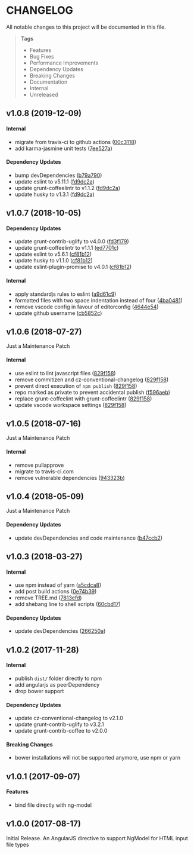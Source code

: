 # CHANGELOG

All notable changes to this project will be documented in this file.

> **Tags**
>
> - Features
> - Bug Fixes
> - Performance Improvements
> - Dependency Updates
> - Breaking Changes
> - Documentation
> - Internal
> - Unreleased

## v1.0.8 (2019-12-09)

#### Internal

- migrate from travis-ci to github actions ([00c3118](https://github.com/sibiraj-s/angularjs-file-model/commit/00c3118))
- add karma-jasmine unit tests ([7ee527a](https://github.com/sibiraj-s/angularjs-file-model/commit/7ee527a))

#### Dependency Updates

- bump devDependencies ([b79a790](https://github.com/sibiraj-s/angularjs-file-model/commit/b79a790))
- update eslint to v5.11.1 ([fd9dc2a](https://github.com/sibiraj-s/angularjs-file-model/commit/fd9dc2a))
- update grunt-coffeelintr to v1.1.2 ([fd9dc2a](https://github.com/sibiraj-s/angularjs-file-model/commit/fd9dc2a))
- update husky to v1.3.1 ([fd9dc2a](https://github.com/sibiraj-s/angularjs-file-model/commit/fd9dc2a))

## v1.0.7 (2018-10-05)

#### Dependency Updates

- update grunt-contrib-uglify to v4.0.0 ([fd3f179](https://github.com/sibiraj-s/angularjs-file-model/commit/fd3f179))
- update grunt-coffeelintr to v1.1.1 ([ed7701c](https://github.com/sibiraj-s/angularjs-file-model/commit/ed7701c))
- update eslint to v5.6.1 ([cf81b12](https://github.com/sibiraj-s/angularjs-file-model/commit/cf81b12))
- update husky to v1.1.0 ([cf81b12](https://github.com/sibiraj-s/angularjs-file-model/commit/cf81b12))
- update eslint-plugin-promise to v4.0.1 ([cf81b12](https://github.com/sibiraj-s/angularjs-file-model/commit/cf81b12))

#### Internal

- apply standardjs rules to eslint ([a9d61c9](https://github.com/sibiraj-s/angularjs-file-model/commit/a9d61c9))
- formatted files with two space indentation instead of four ([4ba0481](https://github.com/sibiraj-s/angularjs-file-model/commit/4ba0481))
- remove vscode config in favour of editorconfig ([4644e54](https://github.com/sibiraj-s/angularjs-file-model/commit/4644e54))
- update github username ([cb5852c](https://github.com/sibiraj-s/angularjs-file-model/commit/cb5852c))

## v1.0.6 (2018-07-27)

Just a Maintenance Patch

#### Internal

- use eslint to lint javascript files ([829f158](https://github.com/sibiraj-s/angularjs-file-model/commit/829f158))
- remove commitizen and cz-conventional-changelog ([829f158](https://github.com/sibiraj-s/angularjs-file-model/commit/829f158))
- prevent direct execution of `npm publish` ([829f158](https://github.com/sibiraj-s/angularjs-file-model/commit/829f158))
- repo marked as private to prevent accidental publish ([f596aeb](https://github.com/sibiraj-s/angularjs-file-model/commit/f596aeb))
- replace grunt-coffeelint with grunt-coffeelintr ([829f158](https://github.com/sibiraj-s/angularjs-file-model/commit/829f158))
- update vscode workspace settings ([829f158](https://github.com/sibiraj-s/angularjs-file-model/commit/829f158))

## v1.0.5 (2018-07-16)

Just a Maintenance Patch

#### Internal

- remove pullapprove
- migrate to travis-ci.com
- remove vulnerable dependencies ([943323b](https://github.com/sibiraj-s/angularjs-file-model/commit/943323b))

## v1.0.4 (2018-05-09)

Just a Maintenance Patch

#### Dependency Updates

- update devDependencies and code maintenance ([b47ccb2](https://github.com/sibiraj-s/angularjs-file-model/commit/b47ccb2))

## v1.0.3 (2018-03-27)

#### Internal

- use npm instead of yarn ([a5cdca8](https://github.com/sibiraj-s/angularjs-file-model/commit/a5cdca8))
- add post build actions ([0e74b39](https://github.com/sibiraj-s/angularjs-file-model/commit/0e74b39))
- remove TREE.md ([7813efd](https://github.com/sibiraj-s/angularjs-file-model/commit/7813efd))
- add shebang line to shell scripts ([60cbd17](https://github.com/sibiraj-s/angularjs-file-model/commit/60cbd17))

#### Dependency Updates

- update devDependencies ([266250a](https://github.com/sibiraj-s/angularjs-file-model/commit/266250a))

## v1.0.2 (2017-11-28)

#### Internal

- publish `dist/` folder directly to npm
- add angularjs as peerDependency
- drop bower support

#### Dependency Updates

- update cz-conventional-changelog to v2.1.0
- update grunt-contrib-uglify to v3.2.1
- update grunt-contrib-coffee to v2.0.0

#### Breaking Changes

- bower installations will not be supported anymore, use npm or yarn

## v1.0.1 (2017-09-07)

#### Features

- bind file directly with ng-model

## v1.0.0 (2017-08-17)

Initial Release. An AngularJS directive to support NgModel for HTML input file types
